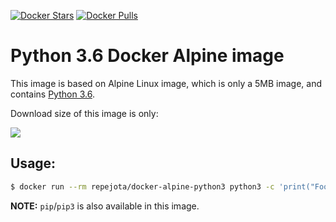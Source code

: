 [![Docker Stars](https://img.shields.io/docker/stars/repejota/docker-alpine-python3.svg?style=flat-square)](https://hub.docker.com/r/repejota/docker-alpine-python3/)
[![Docker Pulls](https://img.shields.io/docker/pulls/repejota/docker-alpine-python3.svg?style=flat-square)](https://hub.docker.com/r/repejota/docker-alpine-python3/)


Python 3.6 Docker Alpine image
==============================

This image is based on Alpine Linux image, which is only a 5MB image, and contains
[Python 3.6](https://www.python.org/).

Download size of this image is only:

[![](https://images.microbadger.com/badges/image/repejota/docker-alpine-python3.svg)](http://microbadger.com/images/repejota/docker-alpine-python3 "Get your own image badge on microbadger.com")


Usage:
------

```bash
$ docker run --rm repejota/docker-alpine-python3 python3 -c 'print("Foo bar")'
```

**NOTE:** `pip`/`pip3` is also available in this image.